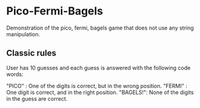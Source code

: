 # Pico-Fermi-Bagels

Demonstration of the pico, fermi, bagels game that does not use any string manipulation.

## Classic rules

User has 10 guesses and each guess is answered with the following code words:

  "PICO" : One of the digits is correct, but in the wrong position.
  "FERMI" : One digit is correct, and in the right position.
  "BAGELS!": None of the digits in the guess are correct.
